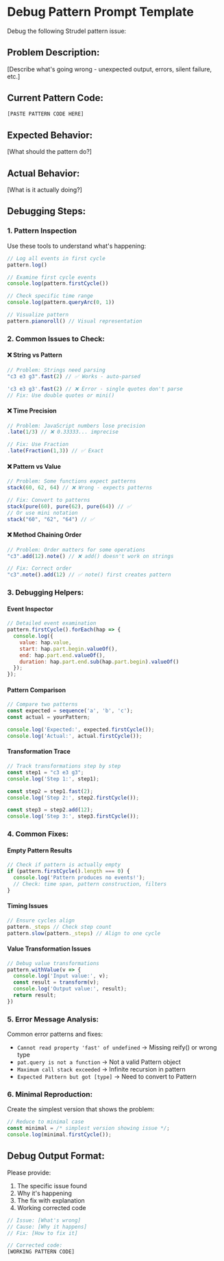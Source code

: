 # Debug Pattern Prompt Template

Debug the following Strudel pattern issue:

## Problem Description:
[Describe what's going wrong - unexpected output, errors, silent failure, etc.]

## Current Pattern Code:
```javascript
[PASTE PATTERN CODE HERE]
```

## Expected Behavior:
[What should the pattern do?]

## Actual Behavior:
[What is it actually doing?]

## Debugging Steps:

### 1. Pattern Inspection
Use these tools to understand what's happening:

```javascript
// Log all events in first cycle
pattern.log()

// Examine first cycle events
console.log(pattern.firstCycle())

// Check specific time range
console.log(pattern.queryArc(0, 1))

// Visualize pattern
pattern.pianoroll() // Visual representation
```

### 2. Common Issues to Check:

#### ❌ String vs Pattern
```javascript
// Problem: Strings need parsing
"c3 e3 g3".fast(2) // ✅ Works - auto-parsed

'c3 e3 g3'.fast(2) // ❌ Error - single quotes don't parse
// Fix: Use double quotes or mini()
```

#### ❌ Time Precision
```javascript
// Problem: JavaScript numbers lose precision
.late(1/3) // ❌ 0.33333... imprecise

// Fix: Use Fraction
.late(Fraction(1,3)) // ✅ Exact
```

#### ❌ Pattern vs Value
```javascript
// Problem: Some functions expect patterns
stack(60, 62, 64) // ❌ Wrong - expects patterns

// Fix: Convert to patterns
stack(pure(60), pure(62), pure(64)) // ✅
// Or use mini notation
stack("60", "62", "64") // ✅
```

#### ❌ Method Chaining Order
```javascript
// Problem: Order matters for some operations
"c3".add(12).note() // ❌ add() doesn't work on strings

// Fix: Correct order
"c3".note().add(12) // ✅ note() first creates pattern
```

### 3. Debugging Helpers:

#### Event Inspector
```javascript
// Detailed event examination
pattern.firstCycle().forEach(hap => {
  console.log({
    value: hap.value,
    start: hap.part.begin.valueOf(),
    end: hap.part.end.valueOf(),
    duration: hap.part.end.sub(hap.part.begin).valueOf()
  });
});
```

#### Pattern Comparison
```javascript
// Compare two patterns
const expected = sequence('a', 'b', 'c');
const actual = yourPattern;

console.log('Expected:', expected.firstCycle());
console.log('Actual:', actual.firstCycle());
```

#### Transformation Trace
```javascript
// Track transformations step by step
const step1 = "c3 e3 g3";
console.log('Step 1:', step1);

const step2 = step1.fast(2);
console.log('Step 2:', step2.firstCycle());

const step3 = step2.add(12);
console.log('Step 3:', step3.firstCycle());
```

### 4. Common Fixes:

#### Empty Pattern Results
```javascript
// Check if pattern is actually empty
if (pattern.firstCycle().length === 0) {
  console.log('Pattern produces no events!');
  // Check: time span, pattern construction, filters
}
```

#### Timing Issues
```javascript
// Ensure cycles align
pattern._steps // Check step count
pattern.slow(pattern._steps) // Align to one cycle
```

#### Value Transformation Issues
```javascript
// Debug value transformations
pattern.withValue(v => {
  console.log('Input value:', v);
  const result = transform(v);
  console.log('Output value:', result);
  return result;
})
```

### 5. Error Message Analysis:

Common error patterns and fixes:

- `Cannot read property 'fast' of undefined` → Missing reify() or wrong type
- `pat.query is not a function` → Not a valid Pattern object
- `Maximum call stack exceeded` → Infinite recursion in pattern
- `Expected Pattern but got [type]` → Need to convert to Pattern

### 6. Minimal Reproduction:

Create the simplest version that shows the problem:
```javascript
// Reduce to minimal case
const minimal = /* simplest version showing issue */;
console.log(minimal.firstCycle());
```

## Debug Output Format:

Please provide:
1. The specific issue found
2. Why it's happening
3. The fix with explanation
4. Working corrected code

```javascript
// Issue: [What's wrong]
// Cause: [Why it happens]
// Fix: [How to fix it]

// Corrected code:
[WORKING PATTERN CODE]
```